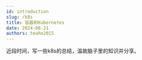 ```yaml
---
id: introduction
slug: /k8s
title: 容器和Kubernetes
date: 2024-06-21
authors: teaho2015
---
```


近段时间，写一些k8s的总结，温故脑子里的知识并分享。

 